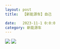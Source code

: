```yaml
---
layout: post
title:  【新能源车】自己

date:   2023-11-1 0:0:0
category: 新能源车
---
```

![](http://se6jhw04b.hd-bkt.clouddn.com/img/6661699834311_.pic.jpg)
![](http://se6jhw04b.hd-bkt.clouddn.com/img/new_car_me_v1.0_2311131416.png)

